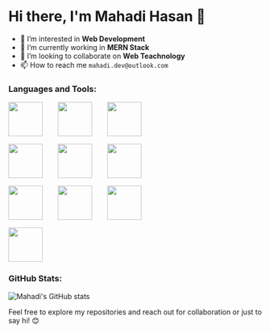 # Hi there, I'm Mahadi Hasan 👋

- 👀 I’m interested in **Web Development**
- 🌱 I’m currently working in **MERN Stack**
- 💞️ I’m looking to collaborate on **Web Teachnology**
- 📫 How to reach me `mahadi.dev@outlook.com`

### Languages and Tools:

<div style="display: grid; grid-template-columns: 0.5fr 0.5fr 2.5fr ; gap: 15px">
<img width="68px" style="margin-right: 15px" src="https://cdn.jsdelivr.net/gh/devicons/devicon@latest/icons/javascript/javascript-original.svg" />
<img  width="68px" style="margin-right: 15px"  src="https://cdn.jsdelivr.net/gh/devicons/devicon@latest/icons/typescript/typescript-original.svg" />
<img width="68px" style="margin-right: 15px"  src="https://cdn.jsdelivr.net/gh/devicons/devicon@latest/icons/react/react-original.svg" />
<img width="68px" style="margin-right: 15px"   src="https://cdn.jsdelivr.net/gh/devicons/devicon@latest/icons/nextjs/nextjs-original.svg" />
<img width="68px" style="margin-right: 15px"  src="https://cdn.jsdelivr.net/gh/devicons/devicon@latest/icons/java/java-original.svg" />
<img width="68px" style="margin-right: 15px"   src="https://cdn.jsdelivr.net/gh/devicons/devicon@latest/icons/kotlin/kotlin-original.svg" />
<img width="68px" style="margin-right: 15px"   src="https://cdn.jsdelivr.net/gh/devicons/devicon@latest/icons/tailwindcss/tailwindcss-original.svg" />
<img width="68px" style="margin-right: 15px" src="https://cdn.jsdelivr.net/gh/devicons/devicon@latest/icons/bootstrap/bootstrap-original.svg" />
<img width="68px" style="margin-right: 15px" src="https://cdn.jsdelivr.net/gh/devicons/devicon@latest/icons/git/git-original.svg" />
<img width="68px" style="margin-right: 15px"  src="https://cdn.jsdelivr.net/gh/devicons/devicon@latest/icons/docker/docker-original.svg" />
</div>

### GitHub Stats:

![Mahadi's GitHub stats](https://mahadi-github-states.vercel.app/api?username=mahadi-init&show_icons=true&theme=radical)

<!-- ### Projects:

- [Project 1]: [Description/What it does].
- [Project 2]: [Description/What it does].
- [Project 3]: [Description/What it does].

### Recent Blog Posts:

- [Blog Post 1]: [Title and Summary with Link].
- [Blog Post 2]: [Title and Summary with Link].
- [Blog Post 3]: [Title and Summary with Link].

### Connect with Me:

[Include links to your social media profiles, website, or blog] -->

Feel free to explore my repositories and reach out for collaboration or just to say hi! 😊
